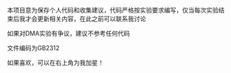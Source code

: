 本项目意为保存个人代码和收集建议，代码严格按实验要求编写，仅当每次实验结束后我才会更新相关内容，在此之前可以联系我讨论

如果对DMA实验有争议，建议不参考任何代码

文件编码为GB2312


如果喜欢，可以在右上角为我加星！
